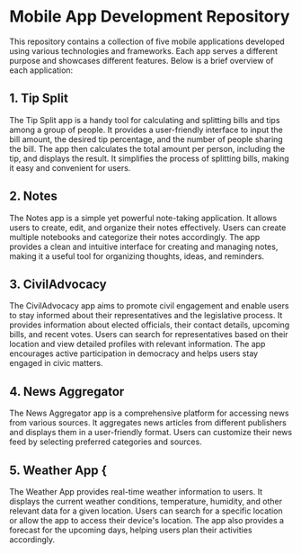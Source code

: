 # Mobile App Development Repository

This repository contains a collection of five mobile applications developed using various technologies and frameworks. Each app serves a different purpose and showcases different features. Below is a brief overview of each application:

## 1. Tip Split 
The Tip Split app is a handy tool for calculating and splitting bills and tips among a group of people. It provides a user-friendly interface to input the bill amount, the desired tip percentage, and the number of people sharing the bill. The app then calculates the total amount per person, including the tip, and displays the result. It simplifies the process of splitting bills, making it easy and convenient for users.


## 2. Notes 
The Notes app is a simple yet powerful note-taking application. It allows users to create, edit, and organize their notes effectively. Users can create multiple notebooks and categorize their notes accordingly. The app provides a clean and intuitive interface for creating and managing notes, making it a useful tool for organizing thoughts, ideas, and reminders.


## 3. CivilAdvocacy 
The CivilAdvocacy app aims to promote civil engagement and enable users to stay informed about their representatives and the legislative process. It provides information about elected officials, their contact details, upcoming bills, and recent votes. Users can search for representatives based on their location and view detailed profiles with relevant information. The app encourages active participation in democracy and helps users stay engaged in civic matters.


## 4. News Aggregator 
The News Aggregator app is a comprehensive platform for accessing news from various sources. It aggregates news articles from different publishers and displays them in a user-friendly format. Users can customize their news feed by selecting preferred categories and sources.


## 5. Weather App {
The Weather App provides real-time weather information to users. It displays the current weather conditions, temperature, humidity, and other relevant data for a given location. Users can search for a specific location or allow the app to access their device's location. The app also provides a forecast for the upcoming days, helping users plan their activities accordingly.


